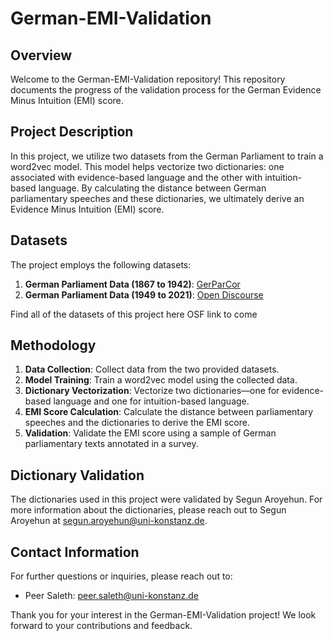 # German-EMI-Validation

## Overview
Welcome to the German-EMI-Validation repository! This repository documents the progress of the validation process for the German Evidence Minus Intuition (EMI) score.

## Project Description
In this project, we utilize two datasets from the German Parliament to train a word2vec model. This model helps vectorize two dictionaries: one associated with evidence-based language and the other with intuition-based language. By calculating the distance between German parliamentary speeches and these dictionaries, we ultimately derive an Evidence Minus Intuition (EMI) score.

## Datasets
The project employs the following datasets:

1. **German Parliament Data (1867 to 1942)**: [GerParCor](https://github.com/texttechnologylab/GerParCor?tab=readme-ov-file)
2. **German Parliament Data (1949 to 2021)**: [Open Discourse](https://github.com/open-discourse/open-discourse)

Find all of the datasets of this project here OSF link to come 


## Methodology
1. **Data Collection**: Collect data from the two provided datasets.
2. **Model Training**: Train a word2vec model using the collected data.
3. **Dictionary Vectorization**: Vectorize two dictionaries—one for evidence-based language and one for intuition-based language.
4. **EMI Score Calculation**: Calculate the distance between parliamentary speeches and the dictionaries to derive the EMI score.
5. **Validation**: Validate the EMI score using a sample of German parliamentary texts annotated in a survey.

## Dictionary Validation
The dictionaries used in this project were validated by Segun Aroyehun. For more information about the dictionaries, please reach out to Segun Aroyehun at [segun.aroyehun@uni-konstanz.de](mailto:segun.aroyehun@uni-konstanz.de).

## Contact Information
For further questions or inquiries, please reach out to:

- Peer Saleth: [peer.saleth@uni-konstanz.de](mailto:peer.saleth@uni-konstanz.de)

Thank you for your interest in the German-EMI-Validation project! We look forward to your contributions and feedback.
